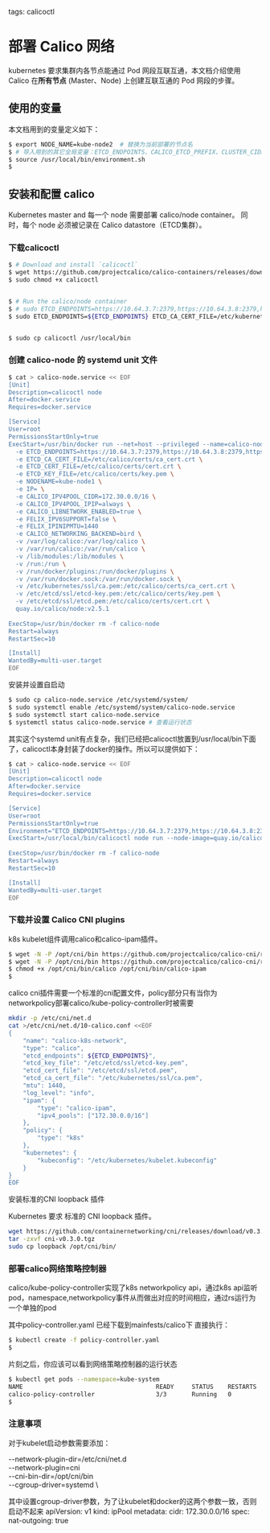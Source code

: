 <!-- toc -->

tags: calicoctl

# 部署 Calico 网络

kubernetes 要求集群内各节点能通过 Pod 网段互联互通，本文档介绍使用 Calico 在**所有节点** (Master、Node) 上创建互联互通的 Pod 网段的步骤。

## 使用的变量

本文档用到的变量定义如下：

``` bash
$ export NODE_NAME=kube-node2  # 替换为当前部署的节点名
$ # 导入用到的其它全局变量：ETCD_ENDPOINTS、CALICO_ETCD_PREFIX、CLUSTER_CIDR
$ source /usr/local/bin/environment.sh
$
```

## 安装和配置 calico

Kubernetes master and 每一个 node 需要部署 calico/node container。 同时，每个 node 必须被记录在 Calico datastore（ETCD集群）。

### 下载calicoctl

``` bash
$ # Download and install `calicoctl`
$ wget https://github.com/projectcalico/calico-containers/releases/download/v1.5.0/calicoctl 
$ sudo chmod +x calicoctl


$ # Run the calico/node container
$ # sudo ETCD_ENDPOINTS=https://10.64.3.7:2379,https://10.64.3.8:2379,https://10.64.3.86:2379 ETCD_CA_CERT_FILE=/etc/kubernetes/ssl/ca.pem ETCD_CERT_FILE=/etc/etcd/ssl/etcd.pem ETCD_KEY_FILE=/etc/etcd/ssl/etcd-key.pem ./calicoctl node run --node-image=quay.io/calico/node:v2.5.1
$ sudo ETCD_ENDPOINTS=${ETCD_ENDPOINTS} ETCD_CA_CERT_FILE=/etc/kubernetes/ssl/ca.pem ETCD_CERT_FILE=/etc/etcd/ssl/etcd.pem ETCD_KEY_FILE=/etc/etcd/ssl/etcd-key.pem ./calicoctl node run --node-image=quay.io/calico/node:v2.5.1


$ sudo cp calicoctl /usr/local/bin
```

### 创建 calico-node 的 systemd unit 文件

``` bash
$ cat > calico-node.service << EOF
[Unit]
Description=calicoctl node
After=docker.service
Requires=docker.service

[Service]
User=root
PermissionsStartOnly=true
ExecStart=/usr/bin/docker run --net=host --privileged --name=calico-node \
  -e ETCD_ENDPOINTS=https://10.64.3.7:2379,https://10.64.3.8:2379,https://10.64.3.86:2379 \
  -e ETCD_CA_CERT_FILE=/etc/calico/certs/ca_cert.crt \
  -e ETCD_CERT_FILE=/etc/calico/certs/cert.crt \
  -e ETCD_KEY_FILE=/etc/calico/certs/key.pem \
  -e NODENAME=kube-node1 \
  -e IP= \
  -e CALICO_IPV4POOL_CIDR=172.30.0.0/16 \
  -e CALICO_IPV4POOL_IPIP=always \
  -e CALICO_LIBNETWORK_ENABLED=true \
  -e FELIX_IPV6SUPPORT=false \
  -e FELIX_IPINIPMTU=1440
  -e CALICO_NETWORKING_BACKEND=bird \
  -v /var/log/calico:/var/log/calico \
  -v /var/run/calico:/var/run/calico \
  -v /lib/modules:/lib/modules \
  -v /run:/run \
  -v /run/docker/plugins:/run/docker/plugins \
  -v /var/run/docker.sock:/var/run/docker.sock \
  -v /etc/kubernetes/ssl/ca.pem:/etc/calico/certs/ca_cert.crt \
  -v /etc/etcd/ssl/etcd-key.pem:/etc/calico/certs/key.pem \
  -v /etc/etcd/ssl/etcd.pem:/etc/calico/certs/cert.crt \
  quay.io/calico/node:v2.5.1
  
ExecStop=/usr/bin/docker rm -f calico-node
Restart=always
RestartSec=10

[Install]
WantedBy=multi-user.target
EOF
```

安装并设置自启动

``` bash 
$ sudo cp calico-node.service /etc/systemd/system/
$ sudo systemctl enable /etc/systemd/system/calico-node.service
$ sudo systemctl start calico-node.service
$ systemctl status calico-node.service # 查看运行状态
```

其实这个systemd unit有点复杂，我们已经把calicoctl放置到/usr/local/bin下面了，calicoctl本身封装了docker的操作。所以可以提供如下：

``` bash
$ cat > calico-node.service << EOF
[Unit]
Description=calicoctl node
After=docker.service
Requires=docker.service

[Service]
User=root
PermissionsStartOnly=true
Environment="ETCD_ENDPOINTS=https://10.64.3.7:2379,https://10.64.3.8:2379,https://10.64.3.86:2379 ETCD_CA_CERT_FILE=/etc/kubernetes/ssl/ca.pem ETCD_CERT_FILE=/etc/etcd/ssl/etcd.pem ETCD_KEY_FILE=/etc/etcd/ssl/etcd-key.pem"
ExecStart=/usr/local/bin/calicoctl node run --node-image=quay.io/calico/node:v2.5.1
  
ExecStop=/usr/bin/docker rm -f calico-node
Restart=always
RestartSec=10

[Install]
WantedBy=multi-user.target
EOF
```


### 下载并设置 Calico CNI plugins

k8s kubelet组件调用calico和calico-ipam插件。

``` bash
$ wget -N -P /opt/cni/bin https://github.com/projectcalico/calico-cni/releases/download/v1.10.0/calico
$ wget -N -P /opt/cni/bin https://github.com/projectcalico/calico-cni/releases/download/v1.10.0/calico-ipam
$ chmod +x /opt/cni/bin/calico /opt/cni/bin/calico-ipam
$
```

calico cni插件需要一个标准的cni配置文件，policy部分只有当你为networkpolicy部署calico/kube-policy-controller时被需要

``` bash
mkdir -p /etc/cni/net.d  
cat >/etc/cni/net.d/10-calico.conf <<EOF  
{
    "name": "calico-k8s-network",
    "type": "calico",
    "etcd_endpoints": ${ETCD_ENDPOINTS}",
    "etcd_key_file": "/etc/etcd/ssl/etcd-key.pem",
    "etcd_cert_file": "/etc/etcd/ssl/etcd.pem",
    "etcd_ca_cert_file": "/etc/kubernetes/ssl/ca.pem", 
    "mtu": 1440,   
    "log_level": "info",
    "ipam": {
        "type": "calico-ipam",
        "ipv4_pools": ["172.30.0.0/16"]
    },
    "policy": {
        "type": "k8s"
    },
    "kubernetes": {
        "kubeconfig": "/etc/kubernetes/kubelet.kubeconfig"
    }
}
EOF  
```

安装标准的CNI loopback 插件

Kubernetes 要求 标准的 CNI loopback 插件。

``` bash 
wget https://github.com/containernetworking/cni/releases/download/v0.3.0/cni-v0.3.0.tgz
tar -zxvf cni-v0.3.0.tgz
sudo cp loopback /opt/cni/bin/
```


### 部署calico网络策略控制器

calico/kube-policy-controller实现了k8s networkpolicy api，通过k8s api监听pod，namespace,networkpolicy事件从而做出对应的时间相应，通过rs运行为一个单独的pod

其中policy-controller.yaml 已经下载到mainfests/calico下
直接执行：

``` bash 
$ kubectl create -f policy-controller.yaml 
$
```

片刻之后，你应该可以看到网络策略控制器的运行状态

``` bash
$ kubectl get pods --namespace=kube-system
NAME                                     READY     STATUS    RESTARTS   AGE
calico-policy-controller                 3/3       Running   0          1m
$
```

### 注意事项

对于kubelet启动参数需要添加：

 --network-plugin-dir=/etc/cni/net.d \
 --network-plugin=cni \
 --cni-bin-dir=/opt/cni/bin \
 --cgroup-driver=systemd \

 其中设置cgroup-driver参数，为了让kubelet和docker的这两个参数一致，否则启动不起来
 apiVersion: v1
 kind: ipPool
 metadata:
    cidr: 172.30.0.0/16
 spec:
    nat-outgoing: true